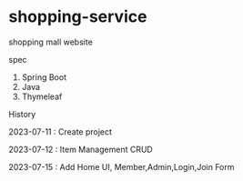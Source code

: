 # shopping-service
shopping mall website

spec

1. Spring Boot
2. Java
3. Thymeleaf

History

2023-07-11 : Create project

2023-07-12 : Item Management CRUD

2023-07-15 : Add Home UI, Member,Admin,Login,Join Form 
